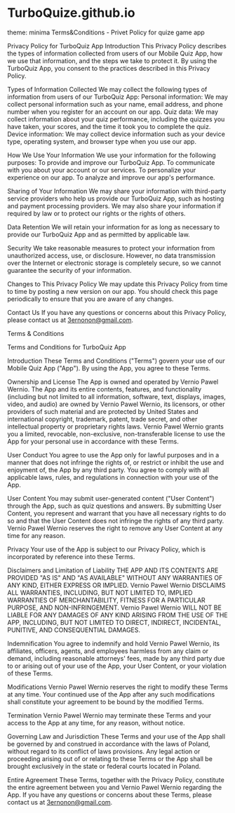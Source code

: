 # TurboQuize.github.io
theme: minima
Terms&amp;Conditions - Privet Policy for quize game app

Privacy Policy for TurboQuiz App
Introduction
This Privacy Policy describes the types of information collected from users of our Mobile Quiz App, how we use that information, and the steps we take to protect it. By using the TurboQuiz App, you consent to the practices described in this Privacy Policy.

Types of Information Collected
We may collect the following types of information from users of our TurboQuiz App:
Personal information: We may collect personal information such as your name, email address, and phone number when you register for an account on our app.
Quiz data: We may collect information about your quiz performance, including the quizzes you have taken, your scores, and the time it took you to complete the quiz.
Device information: We may collect device information such as your device type, operating system, and browser type when you use our app.

How We Use Your Information
We use your information for the following purposes:
To provide and improve our TurboQuiz App.
To communicate with you about your account or our services.
To personalize your experience on our app.
To analyze and improve our app's performance.

Sharing of Your Information
We may share your information with third-party service providers who help us provide our TurboQuiz App, such as hosting and payment processing providers. We may also share your information if required by law or to protect our rights or the rights of others.

Data Retention
We will retain your information for as long as necessary to provide our TurboQuiz App and as permitted by applicable law.

Security
We take reasonable measures to protect your information from unauthorized access, use, or disclosure. However, no data transmission over the Internet or electronic storage is completely secure, so we cannot guarantee the security of your information.

Changes to This Privacy Policy
We may update this Privacy Policy from time to time by posting a new version on our app. You should check this page periodically to ensure that you are aware of any changes.

Contact Us
If you have any questions or concerns about this Privacy Policy, please contact us at 3ernonon@gmail.com.


Terms & Conditions

Terms and Conditions for TurboQuiz App

Introduction
These Terms and Conditions ("Terms") govern your use of our Mobile Quiz App ("App"). By using the App, you agree to these Terms.

Ownership and License
The App is owned and operated by Vernio Pawel Wernio. The App and its entire contents, features, and functionality (including but not limited to all information, software, text, displays, images, video, and audio) are owned by Vernio Pawel Wernio, its licensors, or other providers of such material and are protected by United States and international copyright, trademark, patent, trade secret, and other intellectual property or proprietary rights laws.
Vernio Pawel Wernio grants you a limited, revocable, non-exclusive, non-transferable license to use the App for your personal use in accordance with these Terms.

User Conduct
You agree to use the App only for lawful purposes and in a manner that does not infringe the rights of, or restrict or inhibit the use and enjoyment of, the App by any third party. You agree to comply with all applicable laws, rules, and regulations in connection with your use of the App.

User Content
You may submit user-generated content ("User Content") through the App, such as quiz questions and answers. By submitting User Content, you represent and warrant that you have all necessary rights to do so and that the User Content does not infringe the rights of any third party.
Vernio Pawel Wernio reserves the right to remove any User Content at any time for any reason.

Privacy
Your use of the App is subject to our Privacy Policy, which is incorporated by reference into these Terms.

Disclaimers and Limitation of Liability
THE APP AND ITS CONTENTS ARE PROVIDED "AS IS" AND "AS AVAILABLE" WITHOUT ANY WARRANTIES OF ANY KIND, EITHER EXPRESS OR IMPLIED. Vernio Pawel Wernio DISCLAIMS ALL WARRANTIES, INCLUDING, BUT NOT LIMITED TO, IMPLIED WARRANTIES OF MERCHANTABILITY, FITNESS FOR A PARTICULAR PURPOSE, AND NON-INFRINGEMENT.
Vernio Pawel Wernio WILL NOT BE LIABLE FOR ANY DAMAGES OF ANY KIND ARISING FROM THE USE OF THE APP, INCLUDING, BUT NOT LIMITED TO DIRECT, INDIRECT, INCIDENTAL, PUNITIVE, AND CONSEQUENTIAL DAMAGES.

Indemnification
You agree to indemnify and hold Vernio Pawel Wernio, its affiliates, officers, agents, and employees harmless from any claim or demand, including reasonable attorneys' fees, made by any third party due to or arising out of your use of the App, your User Content, or your violation of these Terms.

Modifications
Vernio Pawel Wernio reserves the right to modify these Terms at any time. Your continued use of the App after any such modifications shall constitute your agreement to be bound by the modified Terms.

Termination
Vernio Pawel Wernio may terminate these Terms and your access to the App at any time, for any reason, without notice.

Governing Law and Jurisdiction
These Terms and your use of the App shall be governed by and construed in accordance with the laws of Poland, without regard to its conflict of laws provisions. Any legal action or proceeding arising out of or relating to these Terms or the App shall be brought exclusively in the state or federal courts located in Poland.

Entire Agreement
These Terms, together with the Privacy Policy, constitute the entire agreement between you and Vernio Pawel Wernio regarding the App.
If you have any questions or concerns about these Terms, please contact us at 3ernonon@gmail.com.


